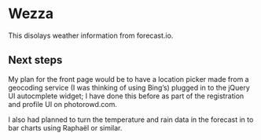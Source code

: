 # Wezza

This disolays weather information from forecast.io.

## Next steps

My plan for the front page would be to have a location picker made from a
geocoding service (I was thinking of using Bing’s) plugged in to the
jQuery UI autocmplete widget; I have done this before as part of the
registration and profile UI on photorowd.com.

I also had planned to turn the temperature and rain data in the forecast in to
bar charts using Raphaël or similar.

